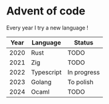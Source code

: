 # Advent of code

Every year I try a new language !

| Year | Language   | Status      |
|------|------------|-------------|
| 2020 | Rust       | TODO        |
| 2021 | Zig        | TODO        |
| 2022 | Typescript | In progress |
| 2023 | Golang     | To polish   |
| 2024 | Ocaml      | TODO        |
